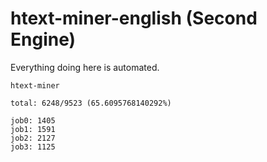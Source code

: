 # htext-miner-english (Second Engine)

Everything doing here is automated.

```
htext-miner

total: 6248/9523 (65.6095768140292%)

job0: 1405
job1: 1591
job2: 2127
job3: 1125
```